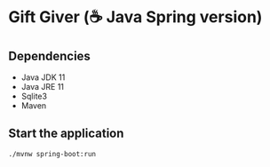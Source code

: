 # Gift Giver (☕ Java Spring version)

## Dependencies

- Java JDK 11
- Java JRE 11
- Sqlite3
- Maven

## Start the application

```shell
./mvnw spring-boot:run
```